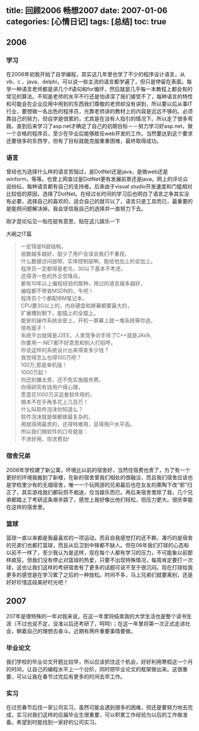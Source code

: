 title:  回顾2006 畅想2007
date:  2007-01-06
categories: [心情日记]
tags: [总结]
toc: true
---

## 2006
### 学习

在2006年初我开始了自学编程，其实这几年里也学了不少的程序设计语言，从vb、c 、java、delphi，可以说一些主流的语言都学遍了，但只是停留在表面，每学一种语言老师都是讲几个if语句和for循环，然后就是几乎每一本教程上都会有的常见的算法。不知是老师的水平不行还是怕讲深了我们接受不了，每种语言的特性和可能会在企业应用中用到的东西我们尊敬的老师却没有讲到，所以要以后从事IT行业，要想做一名出色的程序员，光靠老师讲的教材上的内容是远远不够的。必须靠自己的努力，但自学是很累的，尤其是在没有人指引的情况下。所以走了很多弯路，直到后来学习了asp.net才确定了自己的初期目标－－努力学习好asp.net，做一个合格的程序员，至少在毕业后能够胜任web开发的工作。当然要达到这个要求还要很多的东西学，但有了目标就能克服重重困难，最终取得成功。
<!--more-->
### 语言

曾经也为选择什么样的语言苦恼过，是DotNet还是java，是做web还是winform，等等。也曾上网查过是DotNet更有发展前景还是java，网上的评论众说纷纭，每种语言都有自己的支持者。后来由于visual studio开发速度和门槛相对比较低的原因，选择了DotNet。在经过长时间的学习后也明白了语言之争其实没有必要，选择自己的喜欢的，适合自己的就可以了，语言只是工具而已，最重要的是能把问题解决掉。我会坚信我自己的选择并一直努力下去。

刚才逛论坛见一贴在挺有意思，贴在这儿娱乐一下

大碗之IT篇

> 一定得是N层结构，  
> 层数越多越好，层少了用户会误会我们不重视，  
> 什么数据访问层呀，实体控制层啊，能给他加上的全加上。  
>程序员一定都得是老鸟，30以下基本不考虑，  
> 还得清一色的外企空降兵，  
> 都有10年以上编程经验的那种，用过的语言越多越好，  
> 编程都不带查MSDN的，牛吧！  
> 程序员个个都配IBM笔记本，    
> CPU要3G以上的，内存硬盘和屏幕都要最大的，  
> 扩展槽别剩下，能插上的全插上。  
> 能安的操作系统全安上，开机一屏幕上就一堆系统等你选，  
> 倍有面子！  
> 系统平台就得是J2EE，人家竞争对手除了C++就是JAVA,  
> 你要用一.NET都不好意思和别人打招呼。  
> 你说这样的系统设计出来得卖多少钱？  
> 我觉得怎么也得100万吧？  
> 100万,那是单机版！  
> 1000万起！  
> 你还别嫌太贵，还不免实施服务费。  
> 你得研究有钱用户得心理，  
> 愿意花1000万买这套软件用的，  
> 根本不在乎再多花上几百万！  
> 什么叫软件泡沫你知道么？  
> 软件泡沫就是做都做最复杂的，  
> 用就得用最贵的，还得特难用，显得用户水平高。  
> 所以我们搞软件的口号就是：  
> 不求好用，但求费劲!  

### 宿舍兄弟

2006年学校建了新公寓，环境比以前的宿舍好，当然住宿费也贵了，为了有一个更好的环境我搬到了新楼，在新的宿舍里我们相处的很融洽，而且我们宿舍应该也是学校里少有的无烟宿舍，唯一一个玩网游的兄弟最后也在女友的熏陶下改“邪”归正了，其实游戏我们都玩但不痴迷，仅当娱乐而已。再后来宿舍里除了我，几个兄弟都踏上了考研这条艰辛路了，感觉上我好像比他们轻松，但压力更大。很庆幸能在这样的宿舍里。

### 篮球

篮球一直以来都是我最喜欢的一项运动，而且自我感觉打的还不赖，凑巧的是宿舍的兄弟们也都打篮球，而且从后卫到中锋都不缺人。但在06年我们打球的心态和以前不一样了，至少我认为是这样，现在每个人都有学习的压力，不可能象以前那样疯狂，但我们没有停止对篮球的热爱，只要不出现特殊情况，每周肯定要打一次球，这也让我们这样的考研宿舍有了更多的话题可说不至于很沉闷。现在打球给我更多的感觉是在学习累了之后的一种放松。时间不多，马上兄弟们就要离别，还是好好珍惜这段美好时光吧！

## 2007

207年是很特殊的一年对我来说，在这一年里将结束我的大学生活也是整个读书生涯（不过也说不定，没准以后还考研了，呵呵）；在这一年里将第一次正式走进社会，朝着自己的理想去奋斗。近期有两件重要事情要做。

### 毕业论文

我们学校的毕业论文开题比较早，所以应该抓住这个机会，好好利用寒假这一个月的时间，让自己的编程水平上一个台阶，同时把毕业论文的框架做出来。这很重要，可以让我在春节过完后有更多的时间去早工作。

### 实习

在过完春节后找一家公司实习，虽然可能会遇到很多的困难，但还是要努力地去完成，实习对我们这样的应届毕业生很重要，可以积累工作经验为以后的工作做准备。希望到时能找到一家好的公司实习。


